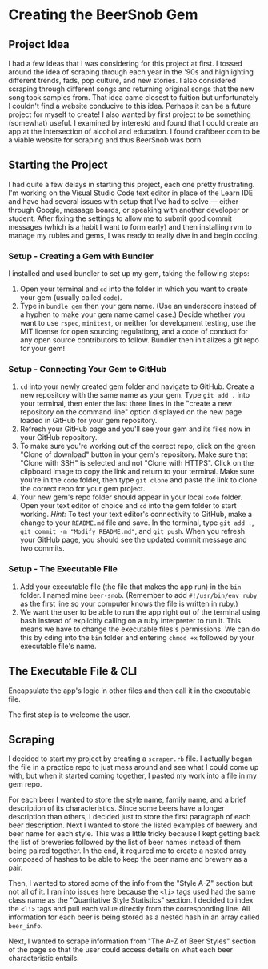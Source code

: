 # Creating the BeerSnob Gem

## Project Idea

I had a few ideas that I was considering for this project at first. I 
tossed around the idea of scraping through each year in the '90s and 
highlighting different trends, fads, pop culture, and new stories. I also 
considered scraping through different songs and returning original songs 
that the new song took samples from. That idea came closest to fuition but 
unfortunately I couldn't find a website conducive to this idea. Perhaps it 
can be a future project for myself to create! I also wanted by first 
project to be something (somewhat) useful. I examined by interestd and 
found that I could create an app at the intersection of alcohol and 
education. I found craftbeer.com to be a viable website for scraping and 
thus BeerSnob was born.

## Starting the Project

I had quite a few delays in starting this project, each one pretty 
frustrating. I'm working on the Visual Studio Code text editor in place 
of the Learn IDE and have had several issues with setup that I've had to 
solve — either through Google, message boards, or speaking with another 
developer or student. After fixing the settings to allow me to submit 
good commit messages (which is a habit I want to form early) and then 
installing rvm to manage my rubies and gems, I was ready to really dive 
in and begin coding.

### Setup - Creating a Gem with Bundler

I installed and used bundler to set up my gem, taking the following steps: 
1. Open your terminal and `cd` into the folder in which you want to create 
your gem (usually called `code`).
2. Type in `bundle gem` then your gem name. (Use an underscore instead of 
a hyphen to make your gem name camel case.) Decide whether you want to use 
`rspec`, `minitest`, or neither for development testing, use the MIT 
license for open sourcing regulationg, and a code of conduct for any open 
source contributors to follow. Bundler then initializes a git repo for 
your gem!

### Setup - Connecting Your Gem to GitHub

1. `cd` into your newly created gem folder and navigate to GitHub. Create 
a new repository with the same name as your gem. Type `git add .` into 
your terminal, then enter the last three lines in the "create a new 
repository on the command line" option displayed on the new page loaded 
in GitHub for your gem repository.
2. Refresh your GitHub page and you'll see your gem and its files now in 
your GitHub repository.
3. To make sure you're working out of the correct repo, click on the green 
"Clone of download" button in your gem's repository. Make sure that "Clone 
with SSH" is selected and not "Clone with HTTPS". Click on the clipboard 
image to copy the link and return to your terminal. Make sure you're in 
the `code` folder, then type `git clone` and paste the link to clone the 
correct repo for your gem project.
4. Your new gem's repo folder should appear in your local `code` folder. 
Open your text editor of choice and `cd` into the gem folder to start 
working.
  _Hint:_ To test your text editor's connectivity to GitHub, make a change 
  to your `README.md` file and save. In the terminal, type `git add .`, 
  `git commit -m "Modify README.md"`, and `git push`. When you refresh 
  your GitHub page, you should see the updated commit message and two 
  commits.

### Setup - The Executable File

1. Add your executable file (the file that makes the app run) in the `bin` 
folder. I named mine `beer-snob`. (Remember to add `#!/usr/bin/env ruby` 
as the first line so your computer knows the file is written in ruby.)
2. We want the user to be able to run the app right out of the terminal 
using bash instead of explicitly calling on a ruby interpreter to run it. 
This means we have to change the executable files's permissions. We can 
do this by cding into the `bin` folder and entering `chmod +x` followed 
by your executable file's name.

## The Executable File & CLI

Encapsulate the app's logic in other files and then call it in the 
executable file.

The first step is to welcome the user.

## Scraping

I decided to start my project by creating a `scraper.rb` file. I actually 
began the file in a practice repo to just mess around and see what I could 
come up with, but when it started coming together, I pasted my work into a 
file in my gem repo.

For each beer I wanted to store the style name, family name, and a brief 
description of its characteristics. Since some beers have a longer 
description than others, I decided just to store the first paragraph of 
each beer description. Next I wanted to store the listed examples of 
brewery and beer name for each style. This was a little tricky because I 
kept getting back the list of breweries followed by the list of beer names 
instead of them being paired together. In the end, it required me to 
create a nested array composed of hashes to be able to keep the beer name 
and brewery as a pair.
 
Then, I wanted to stored some of the info from the "Style A-Z" section 
but not all of it. I ran into issues here because the `<li>` tags used 
had the same class name as the "Quanitative Style Statistics" section. I 
decided to index the `<li>` tags and pull each value directly from the 
corresponding line. All information for each beer is being stored as a 
nested hash in an array called `beer_info`.

Next, I wanted to scrape information from "The A-Z of Beer Styles" section 
of the page so that the user could access details on what each beer 
characteristic entails.